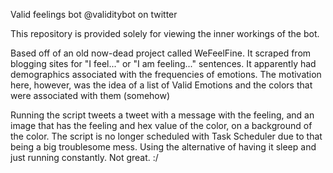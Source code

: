 Valid feelings bot
@validitybot on twitter

This repository is provided solely for viewing the inner workings of the bot.

Based off of an old now-dead project called WeFeelFine. It scraped from blogging sites for "I feel..." or "I am feeling..." sentences.
It apparently had demographics associated with the frequencies of emotions.
The motivation here, however, was the idea of a list of Valid Emotions and the colors that were associated with them (somehow)

Running the script tweets a tweet with a message with the feeling, and an image that has the feeling and hex value of the color,
on a background of the color. 
The script is no longer scheduled with Task Scheduler due to that being a big troublesome mess.
Using the alternative of having it sleep and just running constantly. Not great. :/

